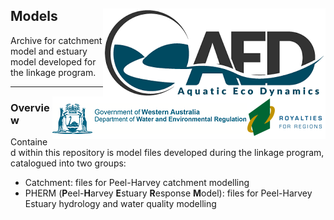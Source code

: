 ## Models <img src="https://github.com/AquaticEcoDynamics/Peel_ARC/blob/master/Images/Logos/aed.png" align="right">  <img src="https://github.com/AquaticEcoDynamics/Peel_ARC/blob/master/Images/Logos/dwer.png" align="right"> 

Archive for catchment model and estuary model developed for the linkage program.

---

### Overview

Contained within this repository is model files developed during the linkage program, catalogued into two groups:

- Catchment: files for Peel-Harvey catchment modelling
- PHERM (**P**eel-**H**arvey **E**stuary **R**esponse **M**odel): files for Peel-Harvey Estuary hydrology and water quality modelling

<!--
## Catchment Model

Constructing a model for a particular catchment management situation involves selecting appropriate component models and linking them in the software (including rainfall-runoff models, nutrient export and filtering models, streamflow routing models etc.). We used the Source (eWater®) modelling platform as it is becoming a national standard for catchment modelling and is at the core of the National Hydrological Modelling Platform program (Welsh et al., 2011). Source is based on the following building blocks:

- Catchments: The sub-catchment is the basic spatial unit, which is then divided into hydrological response units (or functional units) based on a common response or behaviour such as land-use.
- Nodes: Nodes represent sub-catchment outlets, stream confluences or other places of interest such as stream gauges or dam walls. Nodes are connected by links, forming a representation of the stream network.
- Links: Links represent the river reaches. Within each link, a selection of models can be applied to route or delay the movement of water along the link or modify the contaminant loads due to processes occurring within the links, such as the decay of a particular constituent over time.

The basis of the hydrological model comprised three different models for land-uses classified as urban, cleared and vegetated, and their combined flow describes the total flow. Each of the 23 descriptive land-use classes identified across the Peel-Harvey catchment were assigned to the broader urban, vegetated or cleared categories. The hydrological model was calibrated predominantly using gauged station data from 2000–2015.

- Urban: Urban land-uses (such as urban residential, commercial and education offices, industry, manufacturing and transport) were assigned the calibrated parameters for Bannister Creek, as this was the gauge with the best calibration metrics.
- Vegetated: Vegetated land-uses (such as plantations, rural living [bush block], native vegetation) were calibrated to vegetated gauged catchments. Model parameters were assigned by major river (Serpentine and Murray).
- Cleared: Cleared land-uses (such as dairy, beef, cropping, horticulture) were calibrated to flow gauging stations throughout the Peel-Harvey catchment.

 <img src="https://github.com/AquaticEcoDynamics/Peel_ARC/blob/master/Images/landuses2.jpg">

**Figure 1. Land use classes for the Peel-Harvey**

---

## PHERM

The PHERM (Peel-Harvey Estuary Response Model) consists of a 3D hydrodynamic model TUFLOW-FV (BMT WBM, 2013), which is dynamically coupled with the AED2 water quality model to simulate the nutrient cycling and key biogeochemical processes (Figure 1). TUFLOW-FV is a 3D flexible-mesh (finite volume) hydrodynamic model that accounts for variations in water level, horizontal salinity distribution and vertical density stratification in response to tides, inflows and surface thermodynamics. The AED2 is an open-source community-driven library of model components for simulation of "aquatic ecodynamics" - water quality, habitat and aquatic ecosystem dynamics. The model has been developed by the UWA AED research group as a flexible library of interacting components and it can plug with multiple hydrodynamic platforms, including TUFLOW-FV. The water quality modules were configured to simulate the C, N, P, and DO budgets, including resolving the inorganic nutrients and organic matter fractions, and primary production (Table 1; Figure 2). Spatial variation and sediment quality and benthic properties (including biomass of seagrass, macroalgae and bivalves) was also included. More details of PHERM, including the settings of mesh, inflow and weather conditions, and key parameters are available in the Github PHERM model folder.

<img src="https://github.com/AquaticEcoDynamics/Peel_ARC/blob/master/Images/pherm.png">

**Figure 2. Diagram of PHERM coupling the hydrodynamic model TUFLOW-FV and water quality model AED2. Light yellow color indicates the modules being activated in the water quality model.**

-->